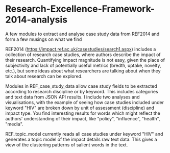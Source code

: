 # Research-Excellence-Framework-2014-analysis
A few modules to extract and analyse case study data from REF2014 and form a few musings on what we find

REF2014 (https://impact.ref.ac.uk/casestudies/search1.aspx) includes a collection of research case studies, where authors describe the impact of their research. Quantifying impact magnitude is not easy, given the place of subjectivity and lack of potentially useful metrics (bredth, uptake, novelty, etc.), but some ideas about what researchers are talking about when they talk about research can be explored.

Modules in REF_case_study_data allow case study fields to be extracted according to research discipline or by keyword. This includes categories and text data from JSON API results. I include two analyses and visualisations, with the example of seeing how case studies included under keyword "HIV" are broken down by unit of assessment (discipline) and impact type. You find interesting results for words which might reflect the authors' understanding of their impact, like "policy", "influence", "health", "media".

REF_topic_model currently reads all case studies under keyword "HIV" and generates a topic model of the impact details raw text data. This gives a view of the clustering patterns of salient words in the text. 
